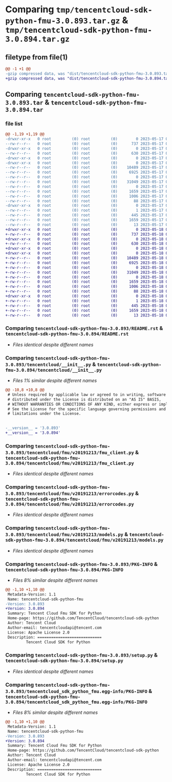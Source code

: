 # Comparing `tmp/tencentcloud-sdk-python-fmu-3.0.893.tar.gz` & `tmp/tencentcloud-sdk-python-fmu-3.0.894.tar.gz`

## filetype from file(1)

```diff
@@ -1 +1 @@
-gzip compressed data, was "dist/tencentcloud-sdk-python-fmu-3.0.893.tar", last modified: Wed May 17 03:31:39 2023, max compression
+gzip compressed data, was "dist/tencentcloud-sdk-python-fmu-3.0.894.tar", last modified: Thu May 18 00:26:25 2023, max compression
```

## Comparing `tencentcloud-sdk-python-fmu-3.0.893.tar` & `tencentcloud-sdk-python-fmu-3.0.894.tar`

### file list

```diff
@@ -1,19 +1,19 @@
-drwxr-xr-x   0 root         (0) root         (0)        0 2023-05-17 03:31:39.000000 tencentcloud-sdk-python-fmu-3.0.893/
--rw-r--r--   0 root         (0) root         (0)      737 2023-05-17 03:31:38.000000 tencentcloud-sdk-python-fmu-3.0.893/README.rst
-drwxr-xr-x   0 root         (0) root         (0)        0 2023-05-17 03:31:39.000000 tencentcloud-sdk-python-fmu-3.0.893/tencentcloud/
--rw-r--r--   0 root         (0) root         (0)      630 2023-05-17 03:31:38.000000 tencentcloud-sdk-python-fmu-3.0.893/tencentcloud/__init__.py
-drwxr-xr-x   0 root         (0) root         (0)        0 2023-05-17 03:31:39.000000 tencentcloud-sdk-python-fmu-3.0.893/tencentcloud/fmu/
-drwxr-xr-x   0 root         (0) root         (0)        0 2023-05-17 03:31:39.000000 tencentcloud-sdk-python-fmu-3.0.893/tencentcloud/fmu/v20191213/
--rw-r--r--   0 root         (0) root         (0)    10489 2023-05-17 03:31:38.000000 tencentcloud-sdk-python-fmu-3.0.893/tencentcloud/fmu/v20191213/fmu_client.py
--rw-r--r--   0 root         (0) root         (0)     6925 2023-05-17 03:31:38.000000 tencentcloud-sdk-python-fmu-3.0.893/tencentcloud/fmu/v20191213/errorcodes.py
--rw-r--r--   0 root         (0) root         (0)        0 2023-05-17 03:31:38.000000 tencentcloud-sdk-python-fmu-3.0.893/tencentcloud/fmu/v20191213/__init__.py
--rw-r--r--   0 root         (0) root         (0)    31049 2023-05-17 03:31:38.000000 tencentcloud-sdk-python-fmu-3.0.893/tencentcloud/fmu/v20191213/models.py
--rw-r--r--   0 root         (0) root         (0)        0 2023-05-17 03:31:38.000000 tencentcloud-sdk-python-fmu-3.0.893/tencentcloud/fmu/__init__.py
--rw-r--r--   0 root         (0) root         (0)     1659 2023-05-17 03:31:39.000000 tencentcloud-sdk-python-fmu-3.0.893/PKG-INFO
--rw-r--r--   0 root         (0) root         (0)     1006 2023-05-17 03:31:38.000000 tencentcloud-sdk-python-fmu-3.0.893/setup.py
--rw-r--r--   0 root         (0) root         (0)       88 2023-05-17 03:31:39.000000 tencentcloud-sdk-python-fmu-3.0.893/setup.cfg
-drwxr-xr-x   0 root         (0) root         (0)        0 2023-05-17 03:31:39.000000 tencentcloud-sdk-python-fmu-3.0.893/tencentcloud_sdk_python_fmu.egg-info/
--rw-r--r--   0 root         (0) root         (0)        1 2023-05-17 03:31:39.000000 tencentcloud-sdk-python-fmu-3.0.893/tencentcloud_sdk_python_fmu.egg-info/dependency_links.txt
--rw-r--r--   0 root         (0) root         (0)      445 2023-05-17 03:31:39.000000 tencentcloud-sdk-python-fmu-3.0.893/tencentcloud_sdk_python_fmu.egg-info/SOURCES.txt
--rw-r--r--   0 root         (0) root         (0)     1659 2023-05-17 03:31:39.000000 tencentcloud-sdk-python-fmu-3.0.893/tencentcloud_sdk_python_fmu.egg-info/PKG-INFO
--rw-r--r--   0 root         (0) root         (0)       13 2023-05-17 03:31:39.000000 tencentcloud-sdk-python-fmu-3.0.893/tencentcloud_sdk_python_fmu.egg-info/top_level.txt
+drwxr-xr-x   0 root         (0) root         (0)        0 2023-05-18 00:26:25.000000 tencentcloud-sdk-python-fmu-3.0.894/
+-rw-r--r--   0 root         (0) root         (0)      737 2023-05-18 00:26:24.000000 tencentcloud-sdk-python-fmu-3.0.894/README.rst
+drwxr-xr-x   0 root         (0) root         (0)        0 2023-05-18 00:26:25.000000 tencentcloud-sdk-python-fmu-3.0.894/tencentcloud/
+-rw-r--r--   0 root         (0) root         (0)      630 2023-05-18 00:26:24.000000 tencentcloud-sdk-python-fmu-3.0.894/tencentcloud/__init__.py
+drwxr-xr-x   0 root         (0) root         (0)        0 2023-05-18 00:26:25.000000 tencentcloud-sdk-python-fmu-3.0.894/tencentcloud/fmu/
+drwxr-xr-x   0 root         (0) root         (0)        0 2023-05-18 00:26:25.000000 tencentcloud-sdk-python-fmu-3.0.894/tencentcloud/fmu/v20191213/
+-rw-r--r--   0 root         (0) root         (0)    10489 2023-05-18 00:26:24.000000 tencentcloud-sdk-python-fmu-3.0.894/tencentcloud/fmu/v20191213/fmu_client.py
+-rw-r--r--   0 root         (0) root         (0)     6925 2023-05-18 00:26:24.000000 tencentcloud-sdk-python-fmu-3.0.894/tencentcloud/fmu/v20191213/errorcodes.py
+-rw-r--r--   0 root         (0) root         (0)        0 2023-05-18 00:26:24.000000 tencentcloud-sdk-python-fmu-3.0.894/tencentcloud/fmu/v20191213/__init__.py
+-rw-r--r--   0 root         (0) root         (0)    31049 2023-05-18 00:26:24.000000 tencentcloud-sdk-python-fmu-3.0.894/tencentcloud/fmu/v20191213/models.py
+-rw-r--r--   0 root         (0) root         (0)        0 2023-05-18 00:26:24.000000 tencentcloud-sdk-python-fmu-3.0.894/tencentcloud/fmu/__init__.py
+-rw-r--r--   0 root         (0) root         (0)     1659 2023-05-18 00:26:25.000000 tencentcloud-sdk-python-fmu-3.0.894/PKG-INFO
+-rw-r--r--   0 root         (0) root         (0)     1006 2023-05-18 00:26:24.000000 tencentcloud-sdk-python-fmu-3.0.894/setup.py
+-rw-r--r--   0 root         (0) root         (0)       88 2023-05-18 00:26:25.000000 tencentcloud-sdk-python-fmu-3.0.894/setup.cfg
+drwxr-xr-x   0 root         (0) root         (0)        0 2023-05-18 00:26:25.000000 tencentcloud-sdk-python-fmu-3.0.894/tencentcloud_sdk_python_fmu.egg-info/
+-rw-r--r--   0 root         (0) root         (0)        1 2023-05-18 00:26:24.000000 tencentcloud-sdk-python-fmu-3.0.894/tencentcloud_sdk_python_fmu.egg-info/dependency_links.txt
+-rw-r--r--   0 root         (0) root         (0)      445 2023-05-18 00:26:25.000000 tencentcloud-sdk-python-fmu-3.0.894/tencentcloud_sdk_python_fmu.egg-info/SOURCES.txt
+-rw-r--r--   0 root         (0) root         (0)     1659 2023-05-18 00:26:24.000000 tencentcloud-sdk-python-fmu-3.0.894/tencentcloud_sdk_python_fmu.egg-info/PKG-INFO
+-rw-r--r--   0 root         (0) root         (0)       13 2023-05-18 00:26:24.000000 tencentcloud-sdk-python-fmu-3.0.894/tencentcloud_sdk_python_fmu.egg-info/top_level.txt
```

### Comparing `tencentcloud-sdk-python-fmu-3.0.893/README.rst` & `tencentcloud-sdk-python-fmu-3.0.894/README.rst`

 * *Files identical despite different names*

### Comparing `tencentcloud-sdk-python-fmu-3.0.893/tencentcloud/__init__.py` & `tencentcloud-sdk-python-fmu-3.0.894/tencentcloud/__init__.py`

 * *Files 1% similar despite different names*

```diff
@@ -10,8 +10,8 @@
 # Unless required by applicable law or agreed to in writing, software
 # distributed under the License is distributed on an "AS IS" BASIS,
 # WITHOUT WARRANTIES OR CONDITIONS OF ANY KIND, either express or implied.
 # See the License for the specific language governing permissions and
 # limitations under the License.
 
 
-__version__ = '3.0.893'
+__version__ = '3.0.894'
```

### Comparing `tencentcloud-sdk-python-fmu-3.0.893/tencentcloud/fmu/v20191213/fmu_client.py` & `tencentcloud-sdk-python-fmu-3.0.894/tencentcloud/fmu/v20191213/fmu_client.py`

 * *Files identical despite different names*

### Comparing `tencentcloud-sdk-python-fmu-3.0.893/tencentcloud/fmu/v20191213/errorcodes.py` & `tencentcloud-sdk-python-fmu-3.0.894/tencentcloud/fmu/v20191213/errorcodes.py`

 * *Files identical despite different names*

### Comparing `tencentcloud-sdk-python-fmu-3.0.893/tencentcloud/fmu/v20191213/models.py` & `tencentcloud-sdk-python-fmu-3.0.894/tencentcloud/fmu/v20191213/models.py`

 * *Files identical despite different names*

### Comparing `tencentcloud-sdk-python-fmu-3.0.893/PKG-INFO` & `tencentcloud-sdk-python-fmu-3.0.894/PKG-INFO`

 * *Files 8% similar despite different names*

```diff
@@ -1,10 +1,10 @@
 Metadata-Version: 1.1
 Name: tencentcloud-sdk-python-fmu
-Version: 3.0.893
+Version: 3.0.894
 Summary: Tencent Cloud Fmu SDK for Python
 Home-page: https://github.com/TencentCloud/tencentcloud-sdk-python
 Author: Tencent Cloud
 Author-email: tencentcloudapi@tencent.com
 License: Apache License 2.0
 Description: ============================
         Tencent Cloud SDK for Python
```

### Comparing `tencentcloud-sdk-python-fmu-3.0.893/setup.py` & `tencentcloud-sdk-python-fmu-3.0.894/setup.py`

 * *Files identical despite different names*

### Comparing `tencentcloud-sdk-python-fmu-3.0.893/tencentcloud_sdk_python_fmu.egg-info/PKG-INFO` & `tencentcloud-sdk-python-fmu-3.0.894/tencentcloud_sdk_python_fmu.egg-info/PKG-INFO`

 * *Files 8% similar despite different names*

```diff
@@ -1,10 +1,10 @@
 Metadata-Version: 1.1
 Name: tencentcloud-sdk-python-fmu
-Version: 3.0.893
+Version: 3.0.894
 Summary: Tencent Cloud Fmu SDK for Python
 Home-page: https://github.com/TencentCloud/tencentcloud-sdk-python
 Author: Tencent Cloud
 Author-email: tencentcloudapi@tencent.com
 License: Apache License 2.0
 Description: ============================
         Tencent Cloud SDK for Python
```

